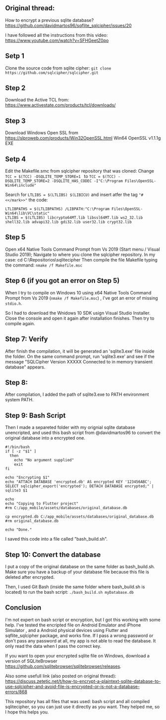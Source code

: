 ## Original thread:
How to encrypt a previous sqlite database? 
https://github.com/davidmartos96/sqflite_sqlcipher/issues/20

I have followed all the instructions from this video:
https://www.youtube.com/watch?v=SFHGeetZ0po

## Setp 1
Clone the source code from sqlite cipher:
`git clone https://github.com/sqlcipher/sqlcipher.git`

## Step 2
Download the Active TCL from: https://www.activestate.com/products/tcl/downloads/

## Step 3
Download Windows Open SSL from https://slproweb.com/products/Win32OpenSSL.html
Win64 OpenSSL v1.1.1g EXE 

## Setp 4
Edit the Makefile.smc from sqlcipher repository that was cloned:
Change 
`TCC = $(TCC) -DSQLITE_TEMP_STORE=1
`
to
`TCC = $(TCC) -DSQLITE_TEMP_STORE=2 -DSQLITE_HAS_CODEC -I"C:\Program Files\OpenSSL-Win64\include"`

Search for `LTLIBS = $(LTLIBS) $(LIBICU)` and insert atfer the tag `"# <</mark>>"`  the code:

    LTLIBPATHS = $(LTLIBPATHS) /LIBPATH:"C:\Program Files\OpenSSL-Win64\lib\VC\static"
    LTLIBS = $(LTLIBS) libcrypto64MT.lib libssl64MT.lib ws2_32.lib shell32.lib advapi32.lib gdi32.lib user32.lib crypt32.lib

## Step 5
Open  x64 Native Tools Command Prompt from Vs 2019 (Start menu / Visual Studio  2019);
Navigate to where you clone the sqlcipher repository. In my case: cd C:\Repositorios\sqlitecipher
Then compile the file Makefile typing the command:
`nmake /f Makefile.msc`

## Step 6 (if you got an error on Step 5)
When I try to compile on Windows 10 using  x64 Native Tools Command Prompt from Vs 2019 (`nmake /f Makefile.msc`) , I've got an error of missing `stdio.h`.

So I had to download the Wnidows 10 SDK usign Visual Studio Installer. Close the console and open it again after installation finishes. Then try to compile again.

## Step 7: Verify
After finish the compilation, it will be generated an 'sqlite3.exe' file inside the folder. On the same command prompt, run 'sqlite3.exe' and see if the message "SQLCipher Version XXXXX Connected to in memory transient database" appears.

## Step 8: 
After compilation, I added the path of sqlite3.exe to PATH environment system PATH.

## Step 9: Bash Script
Then I made a separeted folder with my orignial sqlite database unencripted, and used this bash script from @davidmartos96 to convert the original database into a encrypted one.

    #!/bin/bash
    if [ -z "$1" ]
      then
        echo "No argument supplied"
        exit
    fi 
    
    echo "Encrypting $1" 
    echo "ATTACH DATABASE 'encrypted.db' AS encrypted KEY '123456ABC'; SELECT sqlcipher_export('encrypted'); DETACH DATABASE encrypted;" | sqlite3 $1
    
    echo
    echo "Copying to Flutter project"
    #rm C:/app_mobile/assets/databases/original_database.db
    
    cp encrypted.db C:/app_mobile/assets/databases/original_database.db
    #rm original_database.db
    
    echo "Done."

I saved this code into a file called "bash_build.sh".

## Step 10: Convert the database
I put a copy of the original database on the same folder as bash_build.sh. Make sure you have a backup of your database file because this file is deleted after encrypted.

Then, I used Git Bash (inside the same folder where bash_build.sh is located) to run the bash script:
`./bash_build.sh myDatabase.db`

## Conclusion
I'm not expert on bash script or encryption, but I got this working with some help.
I've tested the encripted file on Android Emulator and iPhone Simulator , and a Android physical devices using Flutter and sqflite_sqlcipher package, and works fine. 
If I pass a wrong password or don't pass any password at all, my app is not able to read the database. It only read the data when I pass the correct key.

If you want to open your encrypted sqlite file on Windows, download a version of SQLiteBrowser https://github.com/sqlitebrowser/sqlitebrowser/releases.

Also some usefull link (also posted on original thread): https://discuss.zetetic.net/t/how-to-encrypt-a-plaintext-sqlite-database-to-use-sqlcipher-and-avoid-file-is-encrypted-or-is-not-a-database-errors/868

This repository has all files that was used: bash script and all compiled sqlitecipher, so you can just use it directly as you want.
They helped me, so I hope this helps you.
